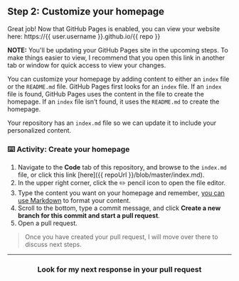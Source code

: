 ## Step 2: Customize your homepage

Great job! Now that GitHub Pages is enabled, you can view your website here: https://{{ user.username }}.github.io/{{ repo }} 

__NOTE:__ You'll be updating your GitHub Pages site in the upcoming steps. To make things easier to view, I recommend that you open this link in another tab or window for quick access to view your changes.

You can customize your homepage by adding content to either an `index` file or the `README.md` file. GitHub Pages first looks for an `index` file. If an `index` file is found, GitHub Pages uses the content in the file to create the homepage. If an `index` file isn’t found, it uses the `README.md` to create the homepage.

Your repository has an `index.md` file so we can update it to include your personalized content.

### :keyboard: Activity: Create your homepage

1. Navigate to the **Code** tab of this repository, and browse to the `index.md` file, or click this link [here]({{ repoUrl }}/blob/master/index.md).
1. In the upper right corner, click the :pencil2: pencil icon to open the file editor.
1. Type the content you want on your homepage and remember, [you can use Markdown](https://help.github.com/articles/basic-writing-and-formatting-syntax/) to format your content.
1. Scroll to the bottom, type a commit message, and click **Create a new branch for this commit and start a pull request**.
1. Open a pull request.

> Once you have created your pull request, I will move over there to discuss next steps.

<hr>
<h3 align="center">Look for my next response in your pull request</h3>
